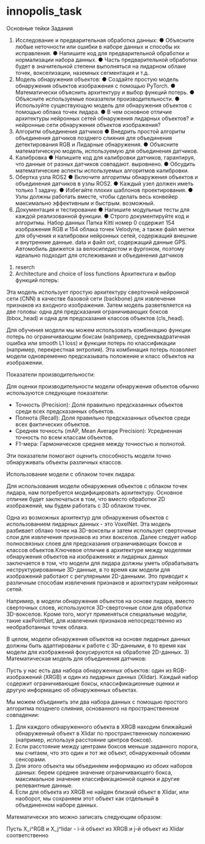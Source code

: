 # innopolis_task
Основные тейки 
Задания
1. Исследование и предварительная обработка данных:
● Объясните любые неточности или ошибки в наборе данных и способы их исправления.
● Напишите код для предварительной обработки и нормализации набора данных.
● Часть предварительной обработки будет в значительной степени выполняться на лидарном облаке точек, вокселизации, наземных
сегментация и т.д.
2. Модель обнаружения объектов:
● Создайте простую модель обнаружения объектов изображения с помощью PyTorch.
● Математически объяснить архитектуру и выбор функций потерь.
● Объясните используемые показатели производительности.
● Используйте существующую модель для обнаружения объектов с помощью облака точек лидара.
● В чем основное отличие архитектуры нейронных сетей обнаружения лидарных объектов?
и нейронные сети обнаружения объектов изображения?
3. Алгоритм объединения датчиков
● Внедрить простой алгоритм объединения датчиков позднего слияния для объединения детектирования RGB и
Лидарные обнаружения.
● Объясните математическую модель, используемую для объединения датчиков.
4. Калибровка
● Напишите код для калибровки датчиков, гарантируя, что данные от разных датчиков совпадают.
выровнено.
● Обсудить математические аспекты используемых алгоритмов калибровки.
5. Обертка узла ROS2
● Включите алгоритмы обнаружения объектов и объединения датчиков в узлы ROS2.
● Каждый узел должен иметь только 1 задачу.
● Избегайте плохих шаблонов проектирования.
● Узлы должны работать вместе, чтобы сделать весь конвейер максимально эффективным и быстрым.
возможный.
6. Документация и тестирование
● Напишите модульные тесты для каждой реализованной функции.
● Строго документируйте код и алгоритмы.
Набор данных
Папка Kitti номер 0 содержит 154 изображения RGB и 154 облака точек Velodyne, а также
файл метки для обучения и калибровки нейронных сетей, содержащий внешние и внутренние данные.
data и файл oxt, содержащий данные GPS. Автомобиль движется за велосипедистом и фургоном, поэтому
идеально подходит для отслеживания и объединения датчиков
1) reserch
2) Architecture and choice of loss functions
Архитектura и выбор функций потерь:

Эта модель использует простую архитектуру сверточной нейронной сети (CNN) в качестве базовой сети (backbone) для извлечения признаков из входного изображения. Затем модель разветвляется на две головы: одна для предсказания ограничивающих боксов (bbox_head) и одна для предсказания классов объектов (cls_head).

Для обучения модели мы можем использовать комбинацию функции потерь по ограничивающим боксам (например, среднеквадратичная ошибка или smooth L1 loss) и функции потерь по классификации (например, перекрестная энтропия). Эта комбинация потерь позволяет модели одновременно предсказывать положение и класс объектов на изображении.

Показатели производительности:

Для оценки производительности модели обнаружения объектов обычно используются следующие показатели:

- Точность (Precision): Доля правильно предсказанных объектов среди всех предсказанных объектов.
- Полнота (Recall): Доля правильно предсказанных объектов среди всех фактических объектов.
- Средняя точность (mAP, Mean Average Precision): Усредненная точность по всем классам объектов.
- F1-мера: Гармоническое среднее между точностью и полнотой.

Эти показатели помогают оценить способность модели точно обнаруживать объекты различных классов.

Использование модели с облаком точек лидара:

Для использования модели обнаружения объектов с облаком точек лидара, нам потребуется модифицировать архитектуру. Основное отличие будет заключаться в том, что вместо обработки 2D изображений, мы будем работать с 3D облаком точек.

Одна из возможных архитектур для обнаружения объектов с использованием лидарных данных - это VoxelNet. Эта модель разбивает облако точек на 3D-вокселы и затем использует сверточные слои для извлечения признаков из этих вокселов. Далее следует набор полносвязных слоев для предсказания ограничивающих боксов и классов объектов.Ключевое отличие в архитектуре между моделями обнаружения объектов на изображениях и лидарных данных заключается в том, что модели для лидара должны уметь обрабатывать неструктурированные 3D-данные, в то время как модели для изображений работают с регулярными 2D-данными. Это приводит к различным способам извлечения признаков и архитектурам нейронных сетей.

Например, в модели обнаружения объектов на основе лидара, вместо сверточных слоев, используются 3D-сверточные слои для обработки 3D-вокселов. Кроме того, могут применяться специальные модули, такие какPointNet, для извлечения признаков непосредственно из необработанных точек облака.

В целом, модели обнаружения объектов на основе лидарных данных должны быть адаптированы к работе с 3D-данными, в то время как модели для изображений фокусируются на обработке 2D-данных.
3)
Математическая модель для объединения датчиков:

Пусть у нас есть два набора обнаруженных объектов: один из RGB-изображений (XRGB) и один из лидарных данных (Xlidar). Каждый набор содержит ограничивающие боксы, классификационные оценки и другую информацию об обнаруженных объектах.

Мы можем объединить эти два набора данных с помощью простого алгоритма позднего слияния, основанного на пространственном совпадении:

1. Для каждого обнаруженного объекта в XRGB находим ближайший обнаруженный объект в Xlidar по пространственному положению (например, используя расстояние центров боксов).
2. Если расстояние между центрами боксов меньше заданного порога, мы считаем, что это один и тот же объект, обнаруженный обоими сенсорами.
3. Для этого объекта мы объединяем информацию из обоих наборов данных: берем среднее значение ограничивающего бокса, максимальное значение классификационной оценки и другие релевантные данные.
4. Если для объекта из XRGB не найден близкий объект в Xlidar, или наоборот, мы сохраняем этот объект как отдельный в объединенном наборе данных.

Математически это можно записать следующим образом:

Пусть X_i^RGB и X_j^lidar - i-й объект из XRGB и j-й объект из Xlidar соответственно
